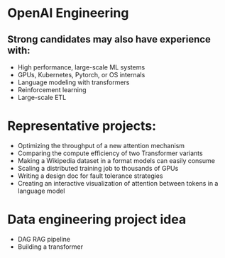 # OpenAI Engineering

## Strong candidates may also have experience with:

- High performance, large-scale ML systems
- GPUs, Kubernetes, Pytorch, or OS internals
- Language modeling with transformers
- Reinforcement learning
- Large-scale ETL

# Representative projects:

- Optimizing the throughput of a new attention mechanism
- Comparing the compute efficiency of two Transformer variants
- Making a Wikipedia dataset in a format models can easily consume
- Scaling a distributed training job to thousands of GPUs
- Writing a design doc for fault tolerance strategies
- Creating an interactive visualization of attention between tokens in a language model

# Data engineering project idea

- DAG RAG pipeline
- Building a transformer
